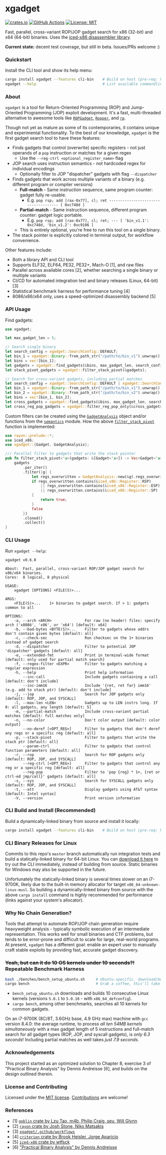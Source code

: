 # xgadget

[![crates.io](https://img.shields.io/crates/v/xgadget.svg)](https://crates.io/crates/xgadget)
[![GitHub Actions](https://github.com/entropic-security/xgadget/workflows/test/badge.svg)](https://github.com/entropic-security/xgadget/actions)
[![License: MIT](https://img.shields.io/badge/License-MIT-brightgreen.svg)](https://github.com/entropic-security/xgadget/blob/master/LICENSE)

Fast, parallel, cross-variant ROP/JOP gadget search for x86 (32-bit) and x64 (64-bit) binaries.
Uses the [iced-x86 disassembler library](https://github.com/icedland/iced).

**Current state:** decent test coverage, but still in beta. Issues/PRs welcome :)

### Quickstart

Install the CLI tool and show its help menu:

```bash
cargo install xgadget --features cli-bin    # Build on host (pre-req: https://www.rust-lang.org/tools/install)
xgadget --help                              # List available commandline options
```
### About

`xgadget` is a tool for Return-Oriented Programming (ROP) and Jump-Oriented Programming (JOP) exploit development.
It's a fast, multi-threaded alternative to awesome tools like [`ROPGadget`](https://github.com/JonathanSalwan/ROPgadget), [`Ropper`](https://github.com/sashs/Ropper), and [`rp`](https://github.com/0vercl0k/rp).

Though not yet as mature as some of its contemporaries, it contains unique and experimental functionality.
To the best of our knowledge, `xgadget` is the first gadget search tool to have these features:

* Finds gadgets that control (overwrite) specific registers - not just operands of a `pop` instruction or matches for a given regex
    * Use the `--reg-ctrl <optional_register_name>` flag
* JOP search uses instruction semantics - not hardcoded regex for individual encodings
    * Optionally filter to JOP "dispatcher" gadgets with flag `--dispatcher`
* Finds gadgets that work across multiple variants of a binary (e.g. different program or compiler versions)
    * **Full-match** - Same instruction sequence, same program counter: gadget fully re-usable.
        * E.g. `pop rsp; add [rax-0x77], cl; ret ------------------------------------- [ 0xc748d ]`
    * **Partial-match** - Same instruction sequence, different program counter: gadget logic portable.
        * E.g. `pop rsp; add [rax-0x77], cl; ret; --- [ 'bin_v1.1': 0xc748d, 'bin_v1.2': 0xc9106 ]`
    * This is entirely optional, you're free to run this tool on a single binary.
* The stack pointer is explicitly colored in terminal output, for workflow convenience.

Other features include:

* Both a library API and CLI tool
* Supports ELF32, ELF64, PE32, PE32+, Mach-O \[1\], and raw files
* Parallel across available cores \[2\], whether searching a single binary or multiple variants
* CI/CD for automated integration test and binary releases (Linux, 64-bit) \[3\]
* Statistical benchmark harness for performance tuning \[4\]
* 8086/x86/x64 only, uses a speed-optimized disassembly backend \[5\]

### API Usage

Find gadgets:

```rust
use xgadget;

let max_gadget_len = 5;

// Search single binary
let search_config = xgadget::SearchConfig::DEFAULT;
let bin_1 = xgadget::Binary::from_path_str("/path/to/bin_v1").unwrap();
let bins = vec![bin_1];
let gadgets = xgadget::find_gadgets(&bins, max_gadget_len, search_config).unwrap();
let stack_pivot_gadgets = xgadget::filter_stack_pivot(&gadgets);

// Search for cross-variant gadgets, including partial matches
let search_config = xgadget::SearchConfig::DEFAULT | xgadget::SearchConfig::PART;
let bin_1 = xgadget::Binary::from_path_str("/path/to/bin_v1").unwrap();
let bin_2 = xgadget::Binary::from_path_str("/path/to/bin_v2").unwrap();
let bins = vec![bin_1, bin_2];
let cross_gadgets = xgadget::find_gadgets(&bins, max_gadget_len, search_config).unwrap();
let cross_reg_pop_gadgets = xgadget::filter_reg_pop_only(&cross_gadgets);
```

Custom filters can be created using the [`GadgetAnalysis`](crate::gadget::GadgetAnalysis) object and/or functions from the [`semantics`](crate::semantics) module.
How the above [`filter_stack_pivot`](crate::filters::filter_stack_pivot) function is implemented:

```rust
use rayon::prelude::*;
use iced_x86;
use xgadget::{Gadget, GadgetAnalysis};

/// Parallel filter to gadgets that write the stack pointer
pub fn filter_stack_pivot<'a>(gadgets: &[Gadget<'a>]) -> Vec<Gadget<'a>> {
    gadgets
        .par_iter()
        .filter(|g| {
            let regs_overwritten = GadgetAnalysis::new(&g).regs_overwritten();
            if regs_overwritten.contains(&iced_x86::Register::RSP)
                || regs_overwritten.contains(&iced_x86::Register::ESP)
                || regs_overwritten.contains(&iced_x86::Register::SP)
            {
                return true;
            }
            false
        })
        .cloned()
        .collect()
}
```

### CLI Usage

Run `xgadget --help`:

```
xgadget v0.6.0

About:  Fast, parallel, cross-variant ROP/JOP gadget search for x86/x64 binaries.
Cores:  8 logical, 8 physical

USAGE:
    xgadget [OPTIONS] <FILE(S)>...

ARGS:
    <FILE(S)>...    1+ binaries to gadget search. If > 1: gadgets common to all

OPTIONS:
    -a, --arch <ARCH>               For raw (no header) files: specify arch ('x8086', 'x86', or 'x64') [default: x64]
    -b, --bad-bytes <BYTE(S)>...    Filter to gadgets whose addrs don't contain given bytes [default: all]
    -c, --check-sec                 Run checksec on the 1+ binaries instead of gadget search
    -d, --dispatcher                Filter to potential JOP 'dispatcher' gadgets [default: all]
    -e, --extended-fmt              Print in terminal-wide format [default: only used for partial match search]
    -f, --regex-filter <EXPR>       Filter to gadgets matching a regular expression
    -h, --help                      Print help information
        --inc-call                  Include gadgets containing a call [default: don't include]
        --inc-imm16                 Include '{ret, ret far} imm16' (e.g. add to stack ptr) [default: don't include]
    -j, --jop                       Search for JOP gadgets only [default: ROP, JOP, and SYSCALL]
    -l, --max-len <LEN>             Gadgets up to LEN instrs long. If 0: all gadgets, any length [default: 5]
    -m, --partial-match             Include cross-variant partial matches [default: full matches only]
    -n, --no-color                  Don't color output [default: color output]
        --no-deref [<OPT_REG>]      Filter to gadgets that don't deref any regs or a specific reg [default: all]
    -p, --stack-pivot               Filter to gadgets that write the stack ptr [default: all]
        --param-ctrl                Filter to gadgets that control function parameters [default: all]
    -r, --rop                       Search for ROP gadgets only [default: ROP, JOP, and SYSCALL]
        --reg-ctrl [<OPT_REG>]      Filter to gadgets that control any reg or a specific reg [default: all]
        --reg-pop                   Filter to 'pop {reg} * 1+, {ret or ctrl-ed jmp/call}' gadgets [default: all]
    -s, --sys                       Search for SYSCALL gadgets only [default: ROP, JOP, and SYSCALL]
    -t, --att                       Display gadgets using AT&T syntax [default: Intel syntax]
    -V, --version                   Print version information
```

### CLI Build and Install (Recommended)

Build a dynamically-linked binary from source and install it locally:

```bash
cargo install xgadget --features cli-bin    # Build on host (pre-req: https://www.rust-lang.org/tools/install)
```

### CLI Binary Releases for Linux

Commits to this repo's `master` branch automatically run integration tests and build a statically-linked binary for 64-bit Linux.
You can [download it here](https://github.com/entropic-security/xgadget/releases) to try out the CLI immediately, instead of building from source.
Static binaries for Windows may also be supported in the future.

Unfortunately the statically-linked binary is several times slower on an i7-9700K, likely due to the built-in memory allocator for target `x86_64-unknown-linux-musl`.
So building a dynamically-linked binary from source with the above `cargo install` command is *highly* recommended for performance (links against your system's allocator).

### Why No Chain Generation?

Tools that attempt to automate ROP/JOP chain generation require heavyweight analysis - typically symbolic execution of an intermediate representation.
This works well for small binaries and CTF problems, but tends to be error-prone and difficult to scale for large, real-world programs.
At present, `xgadget` has a different goal: enable an expert user to manually craft stable exploits by providing fast, accurate gadget discovery.

### ~~Yeah, but can it do 10 OS kernels under 10 seconds?!~~ Repeatable Benchmark Harness

```bash
bash ./benches/bench_setup_ubuntu.sh     # Ubuntu-specific, download/build 10 kernel versions
cargo bench                              # Grab a coffee, this'll take a while...
```

* `bench_setup_ubuntu.sh` downloads and builds 10 consecutive Linux kernels (versions `5.0.1` to `5.0.10` - with `x86_64_defconfig`).
* `cargo bench`, among other benchmarks, searches all 10 kernels for common gadgets.

On an i7-9700K (8C/8T, 3.6GHz base, 4.9 GHz max) machine with `gcc` version 8.4.0: the average runtime, to process *all ten 54MB kernels simultaneously* with a max gadget length of 5 instructions and full-match search for all gadget types (ROP, JOP, and syscall gadgets), is *only 6.3 seconds*! Including partial matches as well takes *just 7.9 seconds*.

### Acknowledgements

This project started as an optimized solution to Chapter 8, exercise 3 of "Practical Binary Analysis" by Dennis Andreisse \[6\], and builds on the design outlined therein.

### License and Contributing

Licensed under the [MIT license](https://github.com/entropic-security/xgadget/blob/master/LICENSE).
[Contributions](https://github.com/entropic-security/xgadget/blob/master/CONTRIBUTING.md) are welcome!

### References

* \[1\] [`goblin` crate by Lzu Tao, m4b, Philip Craig, seu, Will Glynn](https://crates.io/crates/goblin)
* \[2\] [`rayon` crate by Josh Stone, Niko Matsakis](https://crates.io/crates/rayon)
* \[3\] [`xgadget/.github/workflows`](https://github.com/entropic-security/xgadget/tree/master/.github/workflows)
* \[4\] [`criterion` crate by Brook Heisler, Jorge Aparicio](https://crates.io/crates/criterion)
* \[5\] [`iced-x86` crate by wtfsck](https://crates.io/crates/iced-x86)
* \[6\] ["Practical Binary Analysis" by Dennis Andreisse](https://practicalbinaryanalysis.com/)
